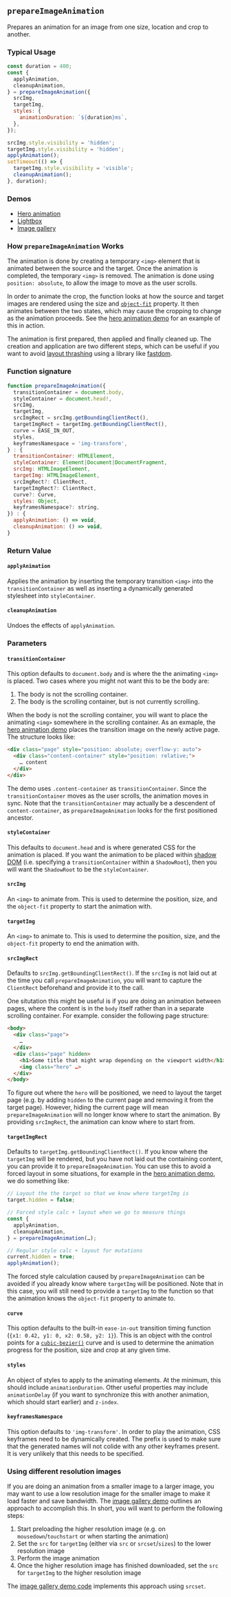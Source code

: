 ## `prepareImageAnimation`

Prepares an animation for an image from one size, location and crop to another. 

### Typical Usage

```javascript
const duration = 400;
const {
  applyAnimation,
  cleanupAnimation,
} = prepareImageAnimation({
  srcImg,
  targetImg,
  styles: {
    animationDuration: `${duration}ms`,
  },
});

srcImg.style.visibility = 'hidden';
targetImg.style.visibility = 'hidden';
applyAnimation();
setTimeout(() => {
  targetImg.style.visibility = 'visible';
  cleanupAnimation();
}, duration);
```

### Demos

* [Hero animation](./demo/hero)
* [Lightbox](./demo/lightbox)
* [Image gallery](./demo/gallery)

### How `prepareImageAnimation` Works

The animation is done by creating a temporary `<img>` element that is animated between the source and the target. Once the animation is completed, the temporary `<img>` is removed. The animation is done using `position: absolute`, to allow the image to move as the user scrolls.

In order to animate the crop, the function looks at how the source and target images are rendered using the size and [`object-fit`](https://developer.mozilla.org/en-US/docs/Web/CSS/object-fit) property. It then animates between the two states, which may cause the cropping to change as the animation proceeds. See the [hero animation demo](./demo/hero) for an example of this in action.

The animation is first prepared, then applied and finally cleaned up. The creation and application are two different steps, which can be useful if you want to avoid [layout thrashing](https://developers.google.com/web/fundamentals/performance/rendering/avoid-large-complex-layouts-and-layout-thrashing#avoid_forced_synchronous_layouts) using a library like [fastdom](https://github.com/wilsonpage/fastdom).

### Function signature

```javascript
function prepareImageAnimation({
  transitionContainer = document.body,
  styleContainer = document.head!,
  srcImg,
  targetImg,
  srcImgRect = srcImg.getBoundingClientRect(),
  targetImgRect = targetImg.getBoundingClientRect(),
  curve = EASE_IN_OUT,
  styles,
  keyframesNamespace = 'img-transform',
} : {
  transitionContainer: HTMLElement,
  styleContainer: Element|Document|DocumentFragment,
  srcImg: HTMLImageElement,
  targetImg: HTMLImageElement,
  srcImgRect?: ClientRect,
  targetImgRect?: ClientRect,
  curve?: Curve,
  styles: Object,
  keyframesNamespace?: string,
}) : {
  applyAnimation: () => void,
  cleanupAnimation: () => void,
}
```

### Return Value

#### `applyAnimation`

Applies the animation by inserting the temporary transition `<img>` into the `transitionContainer` as well as inserting a dynamically generated stylesheet into `styleContainer`.

#### `cleanupAnimation`

Undoes the effects of `applyAnimation`.

### Parameters

#### `transitionContainer`

This option defaults to `document.body` and is where the the animating `<img>` is placed. Two cases where you might not want this to be the body are:

1. The body is not the scrolling container.
2. The body is the scrolling container, but is not currently scrolling.

When the body is not the scrolling container, you will want to place the animating `<img>` somewhere in the scrolling container. As an exmaple, the [hero animation demo](./demo/hero) places the transition image on the newly active page. The structure looks like:

```html
<div class="page" style="position: absolute; overflow-y: auto">
  <div class="content-container" style="position: relative;">
    … content
  </div>
</div>
```
  
The demo uses `.content-container` as `transitionContainer`. Since the `transitionContainer` moves as the user scrolls, the animation moves in sync. Note that the `transitionContainer` may actually be a descendent of `content-container`, as `prepareImageAnimation` looks for the first positioned ancestor.

#### `styleContainer`

This defaults to `document.head` and is where generated CSS for the animation is placed. If you want the animation to be placed within [shadow DOM](https://developer.mozilla.org/en-US/docs/Web/Web_Components/Using_shadow_DOM) (i.e. specifying a `transitionContainer` within a `ShadowRoot`), then you will want the `ShadowRoot` to be the `styleContainer`.

#### `srcImg`

An `<img>` to animate from. This is used to determine the position, size, and the `object-fit` property to start the animation with.


#### `targetImg`

An `<img>` to animate to. This is used to determine the position, size, and the `object-fit` property to end the animation with.

#### `srcImgRect`

Defaults to `srcImg.getBoundingClientRect()`. If the `srcImg` is not laid out at the time you call `prepareImageAnimation`, you will want to capture the `ClientRect` beforehand and provide it to the call.

One situtation this might be useful is if you are doing an animation between pages, where the content is in the `body` itself rather than in a separate scrolling container. For example. consider the following page structure:

```html
<body>
  <div class="page">
    …
  </div>
  <div class="page" hidden>
    <h1>Some title that might wrap depending on the viewport width</h1>
    <img class="hero" …>
  </div>
</body>
```

To figure out where the `hero` will be positioned, we need to layout the target page (e.g. by adding `hidden` to the current page and removing it from the target page). However, hiding the current page will mean `prepareImageAnimation` will no longer know where to start the animation. By providing `srcImgRect`, the animation can know where to start from.

#### `targetImgRect`

Defaults to `targetImg.getBoundingClientRect()`. If you know where the `targetImg` will be rendered, but you have not laid out the containing content, you can provide it to `prepareImageAnimation`. You can use this to avoid a forced layout in some situations, for example in the [hero animation demo](./demo/hero), we do something like:

```javascript
// Layout the the target so that we know where targetImg is
target.hidden = false;

// Forced style calc + layout when we go to measure things
const {
  applyAnimation,
  cleanupAnimation,
} = prepareImageAnimation(…);

// Regular style calc + layout for mutations
current.hidden = true;
applyAnimation();
```

The forced style calculation caused by `prepareImageAnimation` can be avoided if you already know where `targetImg` will be positioned. Note that in this case, you will still need to provide a `targetImg` to the function so that the animation knows the `object-fit` property to animate to.

#### `curve`

This option defaults to the built-in `ease-in-out` transition timing function (`{x1: 0.42, y1: 0, x2: 0.58, y2: 1}`). This is an object with the control points for a [`cubic-bezier()`](https://developer.mozilla.org/en-US/docs/Web/CSS/single-transition-timing-function#The_cubic-bezier()_class_of_timing_functions) curve and is used to determine the animation progress for the position, size and crop at any given time.

#### `styles`

An object of styles to apply to the animating elements. At the minimum, this should include `animationDuration`. Other useful properties may include `animationDelay` (if you want to synchronize this with another animation, which should start earlier) and `z-index`.

#### `keyframesNamespace`

This option defaults to `'img-transform'`. In order to play the animation, CSS keyframes need to be dynamically created. The prefix is used to make sure that the generated names will not colide with any other keyframes present. It is very unlikely that this needs to be specified.

### Using different resolution images

If you are doing an animation from a smaller image to a larger image, you may want to use a low resolution image for the smaller image to make it load faster and save bandwidth. The [image gallery demo](./demo/gallery) outlines an approach to accomplish this. In short, you will want to perform the following steps:

1. Start preloading the higher resolution image (e.g. on `mousedown`/`touchstart` or when starting the animation)
1. Set the `src` for `targetImg` (either via `src` or `srcset`/`sizes`) to the lower resolution image
1. Perform the image animation
1. Once the higher resolution image has finished downloaded, set the `src` for `targetImg` to the higher resolution image

The [image gallery demo code](./demo/gallery/index.js) implements this approach using `srcset`.
